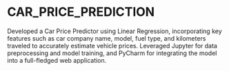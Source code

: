 # CAR_PRICE_PREDICTION
 Developed a Car Price Predictor using Linear  Regression, incorporating key features such as car  company name, model, fuel type, and kilometers  traveled to accurately estimate vehicle prices.  Leveraged Jupyter for data preprocessing and model  training, and PyCharm for integrating the model into  a full-fledged web application. 
